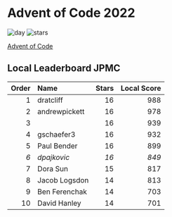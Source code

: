 # Advent of Code 2022

![day](https://img.shields.io/badge/day%20📅-8-blue)
![stars](https://img.shields.io/badge/stars%20⭐-16x-yellow)

[Advent of Code](https://adventofcode.com)

## Local Leaderboard JPMC

|Order|Name|Stars|Local Score|
|--:|:--|--:|--:|
|1|dratcliff|16|988|
|2|andrewpickett|16|978|
|3||16|939|
|4|gschaefer3|16|932|
|5|Paul Bender|16|899|
|_6_|_dpajkovic_|_16_|_849_|
|7|Dora Sun|15|817|
|8|Jacob Logsdon|14|813|
|9|Ben Ferenchak|14|703|
|10|David Hanley|14|701|

